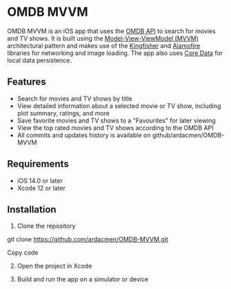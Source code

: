 # OMDB MVVM

OMDB MVVM is an iOS app that uses the [OMDB API](http://www.omdbapi.com/) to search for movies and TV shows. It is built using the [Model-View-ViewModel (MVVM)](https://en.wikipedia.org/wiki/Model–view–viewmodel) architectural pattern and makes use of the [Kingfisher](https://github.com/onevcat/Kingfisher) and [Alamofire](https://github.com/Alamofire/Alamofire) libraries for networking and image loading. The app also uses [Core Data](https://developer.apple.com/documentation/coredata) for local data persistence.

## Features

- Search for movies and TV shows by title
- View detailed information about a selected movie or TV show, including plot summary, ratings, and more
- Save favorite movies and TV shows to a "Favourites" for later viewing
- View the top rated movies and TV shows according to the OMDB API
- All commits and updates history is available on github/ardacmen/OMDB-MVVM
## Requirements

- iOS 14.0 or later
- Xcode 12 or later

## Installation

1. Clone the repository

git clone https://github.com/ardacmen/OMDB-MVVM.git

Copy code

2. Open the project in Xcode

3. Build and run the app on a simulator or device

